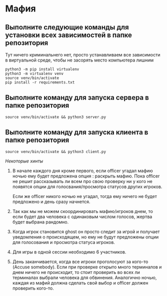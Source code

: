 # Мафия

## Выполните следующие команды для установки всех зависимостей в папке репозитория

Тут ничего криминальнего нет, просто устанавливаем все зависимости в виртуальной среде, чтобы не засорять место компьютера лишним
```
python3 -m pip install virtualenv
python3 -m virtualenv venv
source venv/bin/activate
pip install -r requirements.txt
```

## Выполните команду для запуска сервера в папке репозитория

```
source venv/bin/activate && python3 server.py
```

## Выполните команду для запуска клиента в папке репозитория

```
source venv/bin/activate && python3 client.py
```

*Некоторые хинты*
1. В начале каждого дня кроме первого, если officer угадал мафию ночью ему будет предложена опция : раскрыть мафию. Пока officer не решит рассказывать ли всем про свою проверку ни у кого не появятся опции для голосвания/просмотра статусов других игроков.

    Если же officer никого ночью не угадал, тогда ему ничего не будет предложено и день сразу начнется.

2. Так как мы не можем скоординировать мафию/игроков днем, то если будет два человека с одинаковым числом голосов, жертва будет выбрана рандомно.

3. Когда игрок становится ghost он просто следит за игрой и получает уведомления о происходящем, но ему не будут предложены опции для голосования и просмотра статуса игроков.

4. Для игры в одной сессии необходимо 6 участников.

5. День заканчивается, когда все игроки проголосуют за кого-то (Accuse somebody). Если при проверке открыто много терминалов и днем ничего не происходит, то стоит проверить во всех ли терминалах выбрали человека для обвинения. Аналогично ночью, каждая из мафий должна сделать свой выбор и officer должен проверить кого-то.
